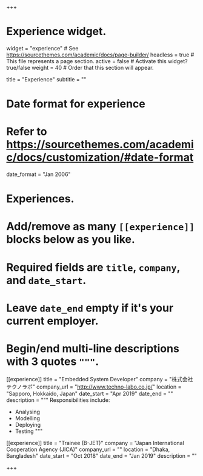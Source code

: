 +++
# Experience widget.
widget = "experience"  # See https://sourcethemes.com/academic/docs/page-builder/
headless = true  # This file represents a page section.
active = false  # Activate this widget? true/false
weight = 40  # Order that this section will appear.

title = "Experience"
subtitle = ""

# Date format for experience
#   Refer to https://sourcethemes.com/academic/docs/customization/#date-format
date_format = "Jan 2006"

# Experiences.
#   Add/remove as many `[[experience]]` blocks below as you like.
#   Required fields are `title`, `company`, and `date_start`.
#   Leave `date_end` empty if it's your current employer.
#   Begin/end multi-line descriptions with 3 quotes `"""`.
[[experience]]
  title = "Embedded System Developer"
  company = "株式会社テクノラボ"
  company_url = "http://www.techno-labo.co.jp/"
  location = "Sapporo, Hokkaido, Japan"
  date_start = "Apr 2019"
  date_end = ""
  description = """
  Responsibilities include:
  
  * Analysing
  * Modelling
  * Deploying
  * Testing
  """
 
[[experience]]
  title = "Trainee (B-JET)"
  company = "Japan International Cooperation Agency (JICA)"
  company_url = ""
  location = "Dhaka, Bangladesh"
  date_start = "Oct 2018"
  date_end = "Jan 2019"
  description = ""
  


+++
